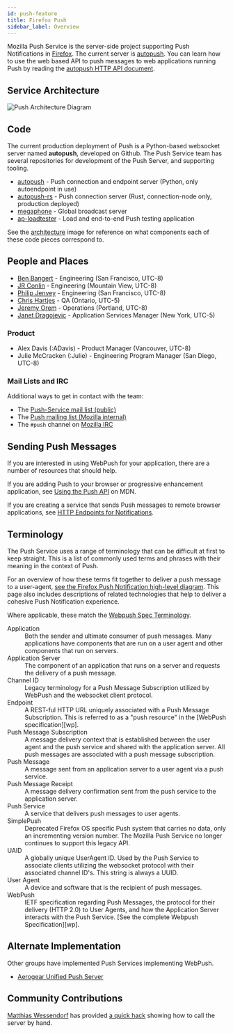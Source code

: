 ```yaml
---
id: push-feature
title: Firefox Push
sidebar_label: Overview
---
```


Mozilla Push Service is the server-side project supporting Push Notifications in
[Firefox][ffx]. The current server is
[autopush](https://github.com/mozilla-services/autopush). You can
learn how to use the web based API to push messages to web
applications running Push by reading the [autopush HTTP API
document](https://autopush.readthedocs.io/en/latest/http.html).

## Service Architecture

![Push Architecture Diagram](assets/push_architecture.svg)

## Code

The current production deployment of Push is a Python-based websocket server
named **autopush**, developed on Github. The Push Service team has several
repositories for development of the Push Server, and supporting tooling.

- [autopush](https://github.com/mozilla-services/autopush) - Push connection
  and endpoint server (Python, only autoendpoint in use)
- [autopush-rs](https://github.com/mozilla-services/autopush-rs) - Push connection
  server (Rust, connection-node only, production deployed)
- [megaphone](https://github.com/mozilla-services/megaphone) - Global broadcast
  server
- [ap-loadtester](https://github.com/mozilla-services/ap-loadtester/) - Load and
  end-to-end Push testing application

See the [architecture](#architecture) image for reference on what components
each of these code pieces correspond to.

## People and Places

* [Ben Bangert](https://github.com/bbangert) - Engineering (San Francisco, UTC-8)
* [JR Conlin](https://github.com/jrconlin) - Engineering (Mountain View, UTC-8)
* [Philip Jenvey](https://github.com/pjenvey) - Engineering (San Francisco, UTC-8)
* [Chris Hartjes](https://github.com/chartjes) - QA (Ontario, UTC-5)
* [Jeremy Orem](https://github.com/oremj) - Operations (Portland, UTC-8)
* [Janet Dragojevic](https://github.com/jdragojevic) - Application Services Manager (New York, UTC-5)

### Product

* Alex Davis (:ADavis) - Product Manager (Vancouver, UTC-8)
* Julie McCracken (:Julie) - Engineering Program Manager (San Diego, UTC-8)

### Mail Lists and IRC

Additional ways to get in contact with the team:

* The [Push-Service mail list (public)](https://groups.google.com/a/mozilla.com/forum/#!forum/push-service)
* The [Push mailing list (Mozilla internal)](http://groups.google.com/a/mozilla.com/group/push/)
* The `#push` channel on [Mozilla IRC](https://wiki.mozilla.org/IRC)

## Sending Push Messages

If you are interested in using WebPush for your application, there are
a number of resources that should help.

If you are adding Push to your browser or progressive enhancement
application, see [Using the Push
API](https://developer.mozilla.org/en-US/docs/Web/API/Push_API/Using_the_Push_API)
on MDN.

If you are creating a service that sends Push messages to remote
browser applications, see [HTTP Endpoints for
Notifications](https://autopush.readthedocs.io/en/latest/http.html).

## Terminology

The Push Service uses a range of terminology that can be difficult at first to
keep straight. This is a list of commonly used terms and phrases with their
meaning in the context of Push.

For an overview of how these terms fit together to deliver a push message to a
user-agent, [see the Firefox Push Notification high-level
diagram](https://wiki.mozilla.org/Firefox/Push_Notifications#Technologies). This
page also includes descriptions of related technologies that help to deliver a
cohesive Push Notification experience.

Where applicable, these match the [Webpush Spec Terminology][wpst].

<dl>
    <dt>Application</dt>
    <dd>Both the sender and ultimate consumer of push messages. Many applications
  have components that are run on a user agent and other components that run on
  servers.</dd>
    <dt>Application Server</dt>
    <dd>The component of an application that runs on a server and requests the
  delivery of a push message.</dd>
    <dt>Channel ID</dt>
    <dd>Legacy terminology for a Push Message Subscription utilized by WebPush and
  the websocket client protocol.</dd>
    <dt>Endpoint</dt>
    <dd>A REST-ful HTTP URL uniquely associated with a Push Message Subscription. This
  is referred to as a "push resource" in the [WebPush specification][wp].</dd>
    <dt>Push Message Subscription</dt>
    <dd>A message delivery context that is established between the user agent and the
  push service and shared with the application server.  All push messages are
  associated with a push message subscription.</dd>
    <dt>Push Message</dt>
    <dd>A message sent from an application server to a user agent via a push service.</dd>
    <dt>Push Message Receipt</dt>
    <dd>A message delivery confirmation sent from the push service to the application
  server.</dd>
    <dt>Push Service</dt>
    <dd>A service that delivers push messages to user agents.</dd>
    <dt>SimplePush</dt>
    <dd>Deprecated Firefox OS specific Push system that carries no data, only an incrementing
  version number. The Mozilla Push Service no longer continues to support this legacy API.</dd>
    <dt>UAID</dt>
    <dd>A globally unique UserAgent ID. Used by the Push Service to associate clients
  utilizing the websocket protocol with their associated channel ID's. This
  string is always a UUID.</dd>
    <dt>User Agent</dt>
    <dd>A device and software that is the recipient of push messages.</dd>
    <dt>WebPush</dt>
    <dd>IETF specification regarding Push Messages, the protocol for their delivery
  (HTTP 2.0) to User Agents, and how the Application Server interacts with the
  Push Service. [See the complete Webpush Specification][wp].</dd>
</dl>

## Alternate Implementation

Other groups have implemented Push Services implementing WebPush.

- [Aerogear Unified Push Server](
https://github.com/aerogear/aerogear-unifiedpush-server)

## Community Contributions

[Matthias Wessendorf](https://gist.github.com/matzew) has provided [a quick
hack](https://gist.github.com/matzew/cbda360d72eaaef75971) showing how to call
the server by hand.

[wpst]: https://tools.ietf.org/html/draft-ietf-webpush-protocol-01#section-1.1
[wp]: https://webpush-wg.github.io/webpush-protocol/
[ffx]: https://www.mozilla.org/en-US/firefox/
